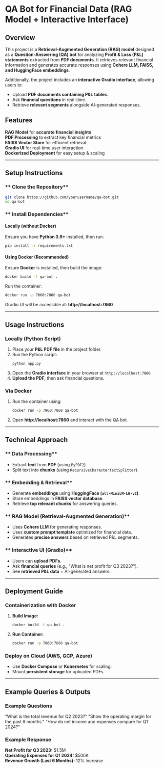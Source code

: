 # QA Bot for Financial Data (RAG Model + Interactive Interface)

## Overview
This project is a **Retrieval-Augmented Generation (RAG) model** designed as a **Question-Answering (QA) bot** for analyzing **Profit & Loss (P&L) statements** extracted from **PDF documents**. It retrieves relevant financial information and generates accurate responses using **Cohere LLM, FAISS, and HuggingFace embeddings**.

Additionally, the project includes an **interactive Gradio interface**, allowing users to:
- Upload **PDF documents containing P&L tables**.
- Ask **financial questions** in real-time.
- Retrieve **relevant segments** alongside AI-generated responses.

## Features
 **RAG Model** for **accurate financial insights**  
 **PDF Processing** to extract key financial metrics  
 **FAISS Vector Store** for efficient retrieval  
 **Gradio UI** for real-time user interaction  
 **Dockerized Deployment** for easy setup & scaling  

---

## **Setup Instructions**
### ** Clone the Repository**
```bash
git clone https://github.com/yourusername/qa-bot.git
cd qa-bot
```

### ** Install Dependencies**
#### **Locally (without Docker)**
Ensure you have **Python 3.9+** installed, then run:
```bash
pip install -r requirements.txt
```

#### **Using Docker (Recommended)**
Ensure **Docker** is installed, then build the image:
```bash
docker build -t qa-bot .
```
Run the container:
```bash
docker run -p 7860:7860 qa-bot
```
Gradio UI will be accessible at: **http://localhost:7860**

---

##  **Usage Instructions**
### **Locally (Python Script)**
1. Place your **P&L PDF file** in the project folder.
2. Run the Python script:
   ```bash
   python app.py
   ```
3. Open the **Gradio interface** in your browser at `http://localhost:7860`
4. **Upload the PDF**, then ask financial questions.

### **Via Docker**
1. Run the container using:
   ```bash
   docker run -p 7860:7860 qa-bot
   ```
2. Open **http://localhost:7860** and interact with the QA bot.

---

## **Technical Approach**
### ** Data Processing**
- Extract **text** from **PDF** (using `PyPDF2`).
- Split text into **chunks** (using `RecursiveCharacterTextSplitter`).

### ** Embedding & Retrieval**
- Generate **embeddings** using **HuggingFace (`all-MiniLM-L6-v2`)**.
- Store embeddings in **FAISS vector database**.
- Retrieve **top relevant chunks** for answering queries.

### ** RAG Model (Retrieval-Augmented Generation)**
- Uses **Cohere LLM** for generating responses.
- Uses **custom prompt template** optimized for financial data.
- Generates **precise answers** based on retrieved P&L segments.

### ** Interactive UI (Gradio)**
- Users can **upload PDFs**.
- Ask **financial queries** (e.g., "What is net profit for Q3 2023?").
- See **retrieved P&L data** + AI-generated answers.

---

##  **Deployment Guide**
### **Containerization with Docker**
1. **Build Image:**
   ```bash
   docker build -t qa-bot .
   ```
2. **Run Container:**
   ```bash
   docker run -p 7860:7860 qa-bot
   ```

### **Deploy on Cloud (AWS, GCP, Azure)**
- Use **Docker Compose** or **Kubernetes** for scaling.
- Mount **persistent storage** for uploaded PDFs.

---

##  **Example Queries & Outputs**
### **Example Questions**
 "What is the total revenue for Q2 2023?"
 "Show the operating margin for the past 6 months."
 "How do net income and expenses compare for Q1 2024?"

### **Example Response**
 **Net Profit for Q3 2023:** $1.5M  
 **Operating Expenses for Q1 2024:** $500K  
 **Revenue Growth (Last 6 Months):** 12% Increase  

